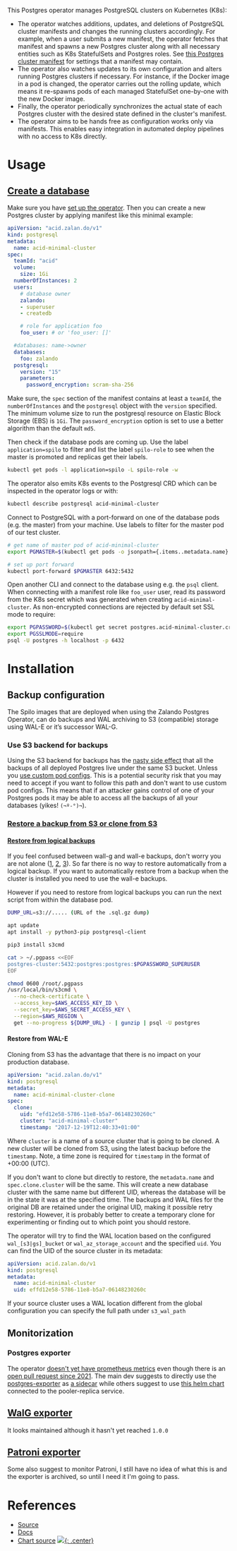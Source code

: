 This Postgres operator manages PostgreSQL clusters on Kubernetes (K8s):

- The operator watches additions, updates, and deletions of PostgreSQL cluster manifests and changes the running clusters accordingly. For example, when a user submits a new manifest, the operator fetches that manifest and spawns a new Postgres cluster along with all necessary entities such as K8s StatefulSets and Postgres roles. See [this Postgres cluster manifest](https://github.com/zalando/postgres-operator/blob/master/manifests/complete-postgres-manifest.yaml) for settings that a manifest may contain.
- The operator also watches updates to its own configuration and alters running Postgres clusters if necessary. For instance, if the Docker image in a pod is changed, the operator carries out the rolling update, which means it re-spawns pods of each managed StatefulSet one-by-one with the new Docker image.
- Finally, the operator periodically synchronizes the actual state of each Postgres cluster with the desired state defined in the cluster's manifest.
- The operator aims to be hands free as configuration works only via manifests. This enables easy integration in automated deploy pipelines with no access to K8s directly.

# Usage

## [Create a database](https://postgres-operator.readthedocs.io/en/latest/user/)

Make sure you have [set up the operator](#installation). Then you can create a new Postgres cluster by applying manifest like this minimal example:

```yaml
apiVersion: "acid.zalan.do/v1"
kind: postgresql
metadata:
  name: acid-minimal-cluster
spec:
  teamId: "acid"
  volume:
    size: 1Gi
  numberOfInstances: 2
  users:
    # database owner
    zalando:
    - superuser
    - createdb

    # role for application foo
    foo_user: # or 'foo_user: []'

  #databases: name->owner
  databases:
    foo: zalando
  postgresql:
    version: "15"
    parameters:
      password_encryption: scram-sha-256
```

Make sure, the `spec` section of the manifest contains at least a `teamId`, the `numberOfInstances` and the `postgresql` object with the `version` specified. The minimum volume size to run the postgresql resource on Elastic Block Storage (EBS) is `1Gi`. The `password_encryption` option is set to use a better algorithm than the default `md5`.

Then check if the database pods are coming up. Use the label `application=spilo` to filter and list the label `spilo-role` to see when the master is promoted and replicas get their labels.

```bash
kubectl get pods -l application=spilo -L spilo-role -w
```

The operator also emits K8s events to the Postgresql CRD which can be inspected in the operator logs or with:

```bash
kubectl describe postgresql acid-minimal-cluster
```

Connect to PostgreSQL with a port-forward on one of the database pods (e.g. the master) from your machine. Use labels to filter for the master pod of our test cluster.

```bash
# get name of master pod of acid-minimal-cluster
export PGMASTER=$(kubectl get pods -o jsonpath={.items..metadata.name} -l application=spilo,cluster-name=acid-minimal-cluster,spilo-role=master)

# set up port forward
kubectl port-forward $PGMASTER 6432:5432
```

Open another CLI and connect to the database using e.g. the `psql` client. When connecting with a manifest role like `foo_user` user, read its password from the K8s secret which was generated when creating `acid-minimal-cluster`. As non-encrypted connections are rejected by default set SSL mode to require:

```bash
export PGPASSWORD=$(kubectl get secret postgres.acid-minimal-cluster.credentials.postgresql.acid.zalan.do -o 'jsonpath={.data.password}' | base64 -d)
export PGSSLMODE=require
psql -U postgres -h localhost -p 6432
```
# Installation
## Backup configuration

The Spilo images that are deployed when using the Zalando Postgres Operator, can do backups and WAL archiving to S3 (compatible) storage using WAL-E or it’s successor WAL-G. 
### Use S3 backend for backups
Using the S3 backend for backups has the [nasty side effect](https://github.com/zalando/postgres-operator/issues/1209) that all the backups of all deployed Postgres live under the same S3 bucket. Unless you [use custom pod configs](https://postgres-operator.readthedocs.io/en/latest/administrator/#custom-pod-environment-variables). This is a potential security risk that you may need to accept if you want to follow this path and don't want to use custom pod configs. This means that if an attacker gains control of one of your Postgres pods it may be able to access all the backups of all your databases (yikes! `(¬º-°)¬`). 

### [Restore a backup from S3 or clone from S3](https://postgres-operator.readthedocs.io/en/latest/user/#clone-from-s3) 
#### [Restore from logical backups ](https://vitobotta.com/2020/02/05/postgres-kubernetes-zalando-operator/)
If you feel confused between wall-g and wall-e backups, don't worry you are not alone ([1](https://github.com/zalando/postgres-operator/issues/568), [2](https://github.com/zalando/postgres-operator/issues/630), [3](https://github.com/zalando/postgres-operator/issues/1072)). So far there is no way to restore automatically from a logical backup. If you want to automatically restore from a backup when the cluster is installed you need to use the wall-e backups.

However if you need to restore from logical backups you can run the next script from within the database pod.

```bash 
DUMP_URL=s3://..... (URL of the .sql.gz dump)

apt update
apt install -y python3-pip postgresql-client

pip3 install s3cmd

cat > ~/.pgpass <<EOF
postgres-cluster:5432:postgres:postgres:$PGPASSWORD_SUPERUSER
EOF

chmod 0600 /root/.pgpass
/usr/local/bin/s3cmd \
  --no-check-certificate \
  --access_key=$AWS_ACCESS_KEY_ID \
  --secret_key=$AWS_SECRET_ACCESS_KEY \
  --region=$AWS_REGION \
  get --no-progress ${DUMP_URL} - | gunzip | psql -U postgres 
```

#### Restore from WAL-E

Cloning from S3 has the advantage that there is no impact on your production database.

```yaml 
apiVersion: "acid.zalan.do/v1"
kind: postgresql
metadata:
  name: acid-minimal-cluster-clone
spec:
  clone:
    uid: "efd12e58-5786-11e8-b5a7-06148230260c"
    cluster: "acid-minimal-cluster"
    timestamp: "2017-12-19T12:40:33+01:00"
```

Where `cluster` is a name of a source cluster that is going to be cloned. A new cluster will be cloned from S3, using the latest backup before the `timestamp`. Note, a time zone is required for `timestamp` in the format of +00:00 (UTC).

If you don't want to clone but directly to restore, the `metadata.name` and `spec.clone.cluster` will be the same. This will create a new database cluster with the same name but different UID, whereas the database will be in the state it was at the specified time. The backups and WAL files for the original DB are retained under the original UID, making it possible retry restoring. However, it is probably better to create a temporary clone for experimenting or finding out to which point you should restore.

The operator will try to find the WAL location based on the configured `wal_[s3|gs]_bucket` or `wal_az_storage_account` and the specified `uid`. You can find the UID of the source cluster in its metadata:

```yaml
apiVersion: acid.zalan.do/v1
kind: postgresql
metadata:
  name: acid-minimal-cluster
  uid: effd12e58-5786-11e8-b5a7-06148230260c
```

If your source cluster uses a WAL location different from the global configuration you can specify the full path under `s3_wal_path`


## Monitorization

### Postgres exporter
The operator [doesn't yet have prometheus metrics](https://github.com/zalando/postgres-operator/issues/1189) even though there is an [open pull request since 2021](https://github.com/zalando/postgres-operator/pull/1529). The main dev suggests to directly use the [postgres-exporter](https://github.com/zalando/postgres-operator/pull/1529) as [a sidecar](https://github.com/zalando/postgres-operator/issues/264)  while others suggest to use [this helm chart](https://github.com/prometheus-community/helm-charts/tree/main/charts/prometheus-postgres-exporter) connected to the pooler-replica service.

## [WalG exporter](https://thedatabaseme.de/2023/05/07/get-me-those-metrics-use-prometheus-wal-g-backup-exporter/)
It looks maintained although it hasn't yet reached `1.0.0`

## [Patroni exporter](https://github.com/Showmax/patroni-exporter)

Some also suggest to monitor Patroni, I still have no idea of what this is and the exporter is archived, so until I need it I'm going to pass.
# References
- [Source](https://github.com/zalando/postgres-operator)
- [Docs](https://postgres-operator.readthedocs.io)
- [Chart source](https://github.com/zalando/postgres-operator/tree/master/charts/postgres-operator)
[![](not-by-ai.svg){: .center}](https://notbyai.fyi)
